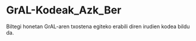 # GrAL-Kodeak_Azk_Ber
Biltegi honetan GrAL-aren txostena egiteko erabili diren irudien kodea bildu da.
